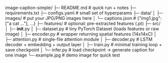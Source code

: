 image-caption-simple/
├─ README.md                 # quick run + notes
├─ requirements.txt
├─ configs.yaml              # small set of hyperparams
├─ data/
│  ├─ images/                # put your JPG/PNG images here
│  └─ captions.json          # {"img1.jpg": ["a cat ..."], ...}
├─ features/                 # optional: pre-extracted features (.pt)
├─ src/
│  ├─ __init__.py
│  ├─ dataset.py             # tiny PyTorch Dataset (loads features or raw image)
│  ├─ encoder.py             # wrapper returning spatial features (14x14xC)
│  ├─ attention.py           # single-file attention module
│  ├─ decoder.py             # LSTM decoder + embedding + output layer
│  ├─ train.py               # minimal training loop + save checkpoint
│  └─ infer.py               # load checkpoint -> generate caption for one image
└─ example.jpg               # demo image for quick test
